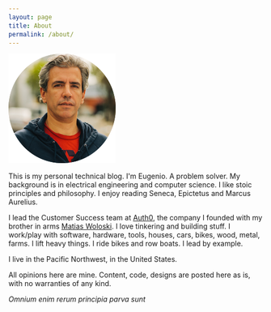 ```yaml
---
layout: page
title: About
permalink: /about/
---
```


![](/media/eugeniop.png)

This is my personal technical blog. I'm Eugenio. A problem solver. My background is in electrical engineering and computer science. I like stoic principles and philosophy. I enjoy reading Seneca, Epictetus and Marcus Aurelius.

I lead the Customer Success team at [Auth0](https://auth0.com), the company I founded with my brother in arms [Matias Woloski](https://twitter.com/woloski). I love tinkering and building stuff. I work/play with software, hardware, tools, houses, cars, bikes, wood, metal, farms. I lift heavy things. I ride bikes and row boats. I lead by example.

I live in the Pacific Northwest, in the United States.

All opinions here are mine. Content, code, designs are posted here as is, with no warranties of any kind.

_Omnium enim rerum principia parva sunt_